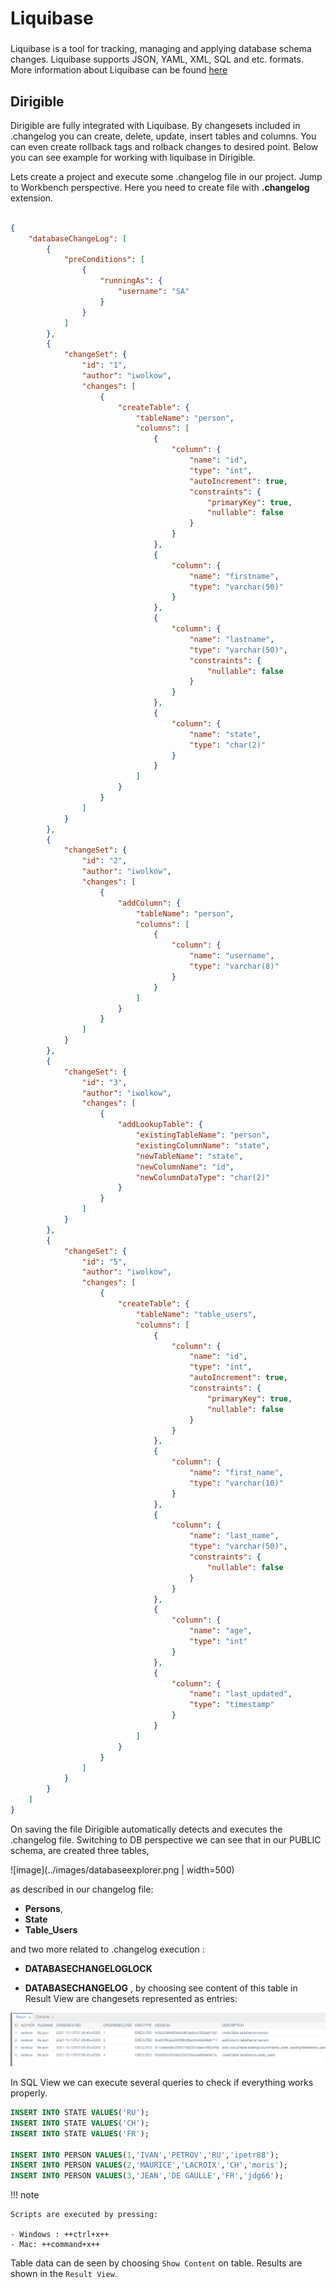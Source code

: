# Liquibase

###
Liquibase is a tool for tracking, managing and applying database schema changes. Liquibase supports JSON, YAML, XML, SQL and etc. formats. More information about Liquibase can be found [here](https://www.liquibase.org/)

## Dirigible
Dirigible are fully integrated with Liquibase. By changesets included in .changelog you can create, delete, update, insert tables and columns. You can even create rollback tags and rolback changes to desired point.
Below you can see example for working with liquibase in Dirigible.

Lets create a project and execute some .changelog file in our project.
Jump to Workbench perspective. Here you need to create file with **.changelog** extension.

```json

{
    "databaseChangeLog": [
        {
            "preConditions": [
                {
                    "runningAs": {
                        "username": "SA"
                    }
                }
            ]
        },
        {
            "changeSet": {
                "id": "1",
                "author": "iwolkow",
                "changes": [
                    {
                        "createTable": {
                            "tableName": "person",
                            "columns": [
                                {
                                    "column": {
                                        "name": "id",
                                        "type": "int",
                                        "autoIncrement": true,
                                        "constraints": {
                                            "primaryKey": true,
                                            "nullable": false
                                        }
                                    }
                                },
                                {
                                    "column": {
                                        "name": "firstname",
                                        "type": "varchar(50)"
                                    }
                                },
                                {
                                    "column": {
                                        "name": "lastname",
                                        "type": "varchar(50)",
                                        "constraints": {
                                            "nullable": false
                                        }
                                    }
                                },
                                {
                                    "column": {
                                        "name": "state",
                                        "type": "char(2)"
                                    }
                                }
                            ]
                        }
                    }
                ]
            }
        },
        {
            "changeSet": {
                "id": "2",
                "author": "iwolkow",
                "changes": [
                    {
                        "addColumn": {
                            "tableName": "person",
                            "columns": [
                                {
                                    "column": {
                                        "name": "username",
                                        "type": "varchar(8)"
                                    }
                                }
                            ]
                        }
                    }
                ]
            }
        },
        {
            "changeSet": {
                "id": "3",
                "author": "iwolkow",
                "changes": [
                    {
                        "addLookupTable": {
                            "existingTableName": "person",
                            "existingColumnName": "state",
                            "newTableName": "state",
                            "newColumnName": "id",
                            "newColumnDataType": "char(2)"
                        }
                    }
                ]
            }
        },
        {
            "changeSet": {
                "id": "5",
                "author": "iwolkow",
                "changes": [
                    {
                        "createTable": {
                            "tableName": "table_users",
                            "columns": [
                                {
                                    "column": {
                                        "name": "id",
                                        "type": "int",
                                        "autoIncrement": true,
                                        "constraints": {
                                            "primaryKey": true,
                                            "nullable": false
                                        }
                                    }
                                },
                                {
                                    "column": {
                                        "name": "first_name",
                                        "type": "varchar(10)"
                                    }
                                },
                                {
                                    "column": {
                                        "name": "last_name",
                                        "type": "varchar(50)",
                                        "constraints": {
                                            "nullable": false
                                        }
                                    }
                                },
                                {
                                    "column": {
                                        "name": "age",
                                        "type": "int"
                                    }
                                },
                                {
                                    "column": {
                                        "name": "last_updated",
                                        "type": "timestamp"
                                    }
                                }
                            ]
                        }
                    }
                ]
            }
        }
    ]
}
```

On saving the file Dirigible automatically detects and executes the .changelog file.
Switching to DB perspective we can see that in our PUBLIC schema, are created three tables,

![image](../images/databaseexplorer.png | width=500)

as described in our changelog file:
- **Persons**,
- **State**
- **Table_Users**

and two more related to .changelog execution :
- **DATABASECHANGELOGLOCK**

- **DATABASECHANGELOG** , by choosing see content of this table in Result View are changesets
  represented as entries:

![image](../images/changelog_table.results.png)


In SQL View we can execute several queries to check if everything works properly.

```sql
INSERT INTO STATE VALUES('RU');
INSERT INTO STATE VALUES('CH');
INSERT INTO STATE VALUES('FR');

INSERT INTO PERSON VALUES(1,'IVAN','PETROV','RU','ipetr88');
INSERT INTO PERSON VALUES(2,'MAURICE','LACROIX','CH','moris');
INSERT INTO PERSON VALUES(3,'JEAN','DE GAULLE','FR','jdg66');

```


!!! note

    Scripts are executed by pressing:

    - Windows : ++ctrl+x++
    - Mac: ++command+x++

Table data can de seen by choosing `Show Content` on table. Results are shown in the `Result View`.














